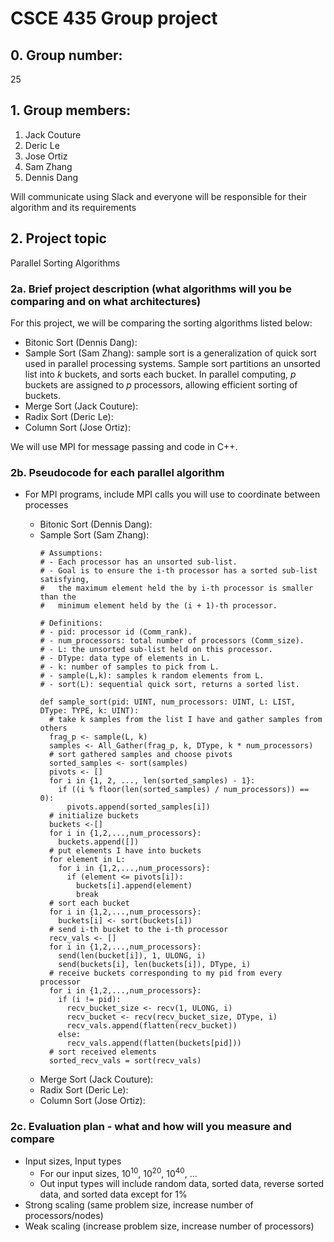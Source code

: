 # CSCE 435 Group project

## 0. Group number: 
25

## 1. Group members:
1. Jack Couture
2. Deric Le
3. Jose Ortiz
4. Sam Zhang
5. Dennis Dang

Will communicate using Slack and everyone will be responsible for their algorithm and its requirements

## 2. Project topic
Parallel Sorting Algorithms

### 2a. Brief project description (what algorithms will you be comparing and on what architectures)

For this project, we will be comparing the sorting algorithms listed below:

- Bitonic Sort (Dennis Dang):
- Sample Sort (Sam Zhang): sample sort is a generalization of quick sort used in parallel processing systems. Sample sort partitions an unsorted list into $k$ buckets, and sorts each bucket. In parallel computing, $p$ buckets are assigned to $p$ processors, allowing efficient sorting of buckets.
- Merge Sort (Jack Couture): 
- Radix Sort (Deric Le):
- Column Sort (Jose Ortiz):

We will use MPI for message passing and code in C++.

### 2b. Pseudocode for each parallel algorithm
- For MPI programs, include MPI calls you will use to coordinate between processes

  - Bitonic Sort (Dennis Dang):
  - Sample Sort (Sam Zhang):
    ```
    # Assumptions:
    # - Each processor has an unsorted sub-list.
    # - Goal is to ensure the i-th processor has a sorted sub-list satisfying,
    #   the maximum element held the by i-th processor is smaller than the 
    #   minimum element held by the (i + 1)-th processor.
    
    # Definitions:
    # - pid: processor id (Comm_rank).
    # - num_processors: total number of processors (Comm_size).
    # - L: the unsorted sub-list held on this processor.
    # - DType: data type of elements in L.
    # - k: number of samples to pick from L.
    # - sample(L,k): samples k random elements from L.
    # - sort(L): sequential quick sort, returns a sorted list.

    def sample_sort(pid: UINT, num_processors: UINT, L: LIST, DType: TYPE, k: UINT):
      # take k samples from the list I have and gather samples from others
      frag_p <- sample(L, k)
      samples <- All_Gather(frag_p, k, DType, k * num_processors)
      # sort gathered samples and choose pivots
      sorted_samples <- sort(samples)
      pivots <- []
      for i in {1, 2, ..., len(sorted_samples) - 1}:
        if ((i % floor(len(sorted_samples) / num_processors)) == 0):
          pivots.append(sorted_samples[i])
      # initialize buckets
      buckets <-[]
      for i in {1,2,...,num_processors}:
        buckets.append([])
      # put elements I have into buckets
      for element in L:
        for i in {1,2,...,num_processors}:
          if (element <= pivots[i]):
            buckets[i].append(element)
            break
      # sort each bucket
      for i in {1,2,...,num_processors}:
        buckets[i] <- sort(buckets[i])
      # send i-th bucket to the i-th processor
      recv_vals <- []
      for i in {1,2,...,num_processors}:
        send(len(bucket[i]), 1, ULONG, i)
        send(buckets[i], len(buckets[i]), DType, i) 
      # receive buckets corresponding to my pid from every processor
      for i in {1,2,...,num_processors}:
        if (i != pid):
          recv_bucket_size <- recv(1, ULONG, i)
          recv_bucket <- recv(recv_bucket_size, DType, i)
          recv_vals.append(flatten(recv_bucket))
        else:
          recv_vals.append(flatten(buckets[pid]))
      # sort received elements
      sorted_recv_vals = sort(recv_vals)
    ```
  - Merge Sort (Jack Couture): 
  - Radix Sort (Deric Le):
  - Column Sort (Jose Ortiz):

### 2c. Evaluation plan - what and how will you measure and compare
- Input sizes, Input types
  - For our input sizes, 10<sup>10</sup>, 10<sup>20</sup>, 10<sup>40</sup>, ...
  - Out input types will include random data, sorted data, reverse sorted data, and sorted data except for 1%
- Strong scaling (same problem size, increase number of processors/nodes) 
- Weak scaling (increase problem size, increase number of processors)
